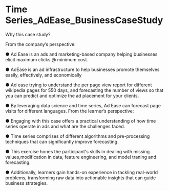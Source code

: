 # Time Series_AdEase_BusinessCaseStudy
Why this case study?

From the company’s perspective:

● Ad Ease is an ads and marketing-based company helping businesses elicit
maximum clicks @ minimum cost.

● AdEase is an ad infrastructure to help businesses promote themselves easily,
effectively, and economically

● Ad ease trying to understand the per page view report for different wikipedia
pages for 550 days, and forecasting the number of views so that you can predict
and optimize the ad placement for your clients.

● By leveraging data science and time series, Ad Ease can forecast page visits for
different languages.
From the learner’s perspective:

● Engaging with this case offers a practical understanding of how time series
operate in ads and what are the challenges faced.

● Time series comprises of different algorithms and pre-processing techniques that
can significantly improve forecasting.


● This exercise hones the participant's skills in dealing with missing
values,modification in data, feature engineering, and model traning and
forecasting.

● Additionally, learners gain hands-on experience in tackling real-world problems,
transforming raw data into actionable insights that can guide business strategies.
